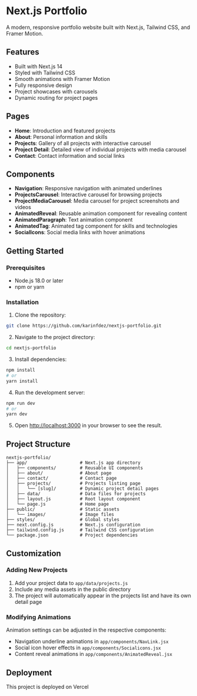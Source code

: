 # Next.js Portfolio

A modern, responsive portfolio website built with Next.js, Tailwind CSS, and Framer Motion.

## Features

- Built with Next.js 14
- Styled with Tailwind CSS
- Smooth animations with Framer Motion
- Fully responsive design
- Project showcases with carousels
- Dynamic routing for project pages

## Pages

- **Home**: Introduction and featured projects
- **About**: Personal information and skills
- **Projects**: Gallery of all projects with interactive carousel
- **Project Detail**: Detailed view of individual projects with media carousel
- **Contact**: Contact information and social links

## Components

- **Navigation**: Responsive navigation with animated underlines
- **ProjectsCarousel**: Interactive carousel for browsing projects
- **ProjectMediaCarousel**: Media carousel for project screenshots and videos
- **AnimatedReveal**: Reusable animation component for revealing content
- **AnimatedParagraph**: Text animation component
- **AnimatedTag**: Animated tag component for skills and technologies
- **SocialIcons**: Social media links with hover animations

## Getting Started

### Prerequisites

- Node.js 18.0 or later
- npm or yarn

### Installation

1. Clone the repository:
```bash
git clone https://github.com/karinfdez/nextjs-portfolio.git
```

2. Navigate to the project directory:
```bash
cd nextjs-portfolio
```

3. Install dependencies:
```bash
npm install
# or
yarn install
```

4. Run the development server:
```bash
npm run dev
# or
yarn dev
```

5. Open [http://localhost:3000](http://localhost:3000) in your browser to see the result.

## Project Structure

```
nextjs-portfolio/
├── app/                    # Next.js app directory
│   ├── components/         # Reusable UI components
│   ├── about/              # About page
│   ├── contact/            # Contact page
│   ├── projects/           # Projects listing page
│   │   └── [slug]/         # Dynamic project detail pages
│   ├── data/               # Data files for projects
│   ├── layout.js           # Root layout component
│   └── page.js             # Home page
├── public/                 # Static assets
│   └── images/             # Image files
├── styles/                 # Global styles
├── next.config.js          # Next.js configuration
├── tailwind.config.js      # Tailwind CSS configuration
└── package.json            # Project dependencies
```

## Customization

### Adding New Projects

1. Add your project data to `app/data/projects.js`
2. Include any media assets in the public directory
3. The project will automatically appear in the projects list and have its own detail page

### Modifying Animations

Animation settings can be adjusted in the respective components:
- Navigation underline animations in `app/components/NavLink.jsx`
- Social icon hover effects in `app/components/Socialicons.jsx`
- Content reveal animations in `app/components/AnimatedReveal.jsx`

## Deployment

This project is deployed on Vercel


